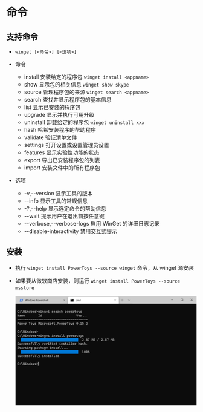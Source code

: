 # 命令

## 支持命令

+ `winget [<命令>] [<选项>]`

+ 命令

  + install    安装给定的程序包 `winget install <appname>`
  + show       显示包的相关信息 `winget show skype`
  + source     管理程序包的来源 `winget search <appname>`
  + search     查找并显示程序包的基本信息
  + list       显示已安装的程序包
  + upgrade    显示并执行可用升级
  + uninstall  卸载给定的程序包 `winget uninstall xxx`
  + hash       哈希安装程序的帮助程序
  + validate   验证清单文件
  + settings   打开设置或设置管理员设置
  + features   显示实验性功能的状态
  + export     导出已安装程序包的列表
  + import     安装文件中的所有程序包

+ 选项

  + -v,--version              显示工具的版本
  + --info                    显示工具的常规信息
  + -?,--help                 显示选定命令的帮助信息
  + --wait                    提示用户在退出前按任意键
  + --verbose,--verbose-logs  启用 WinGet 的详细日志记录
  + --disable-interactivity   禁用交互式提示

## 安装

+ 执行 `winget install PowerToys --source winget` 命令，从 winget 源安装
+ 如果要从微软商店安装，则运行 `winget install PowerToys --source msstore`

  ![安装](image/安装.png)
